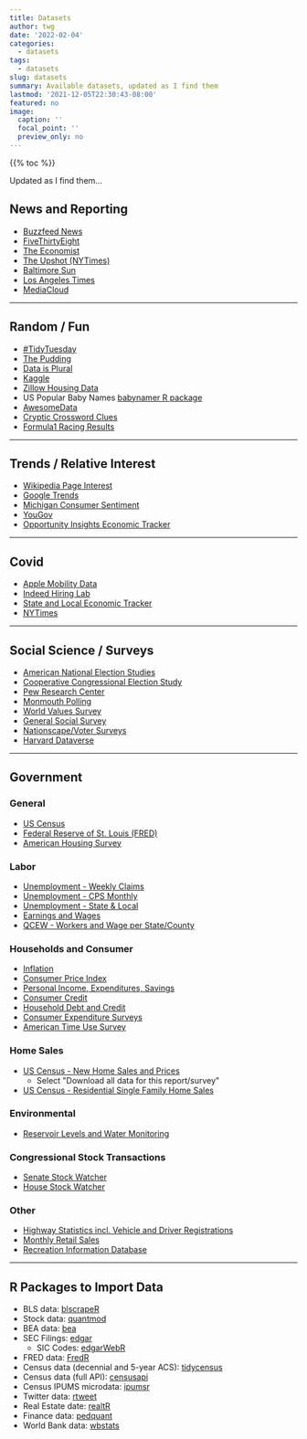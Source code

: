 ```yaml
---
title: Datasets
author: twg
date: '2022-02-04'
categories:
  - datasets
tags:
  - datasets
slug: datasets
summary: Available datasets, updated as I find them
lastmod: '2021-12-05T22:30:43-08:00'
featured: no
image:
  caption: ''
  focal_point: ''
  preview_only: no
---
```


{{% toc %}}

Updated as I find them...

## News and Reporting 

- [Buzzfeed News](https://github.com/BuzzFeedNews/everything/blob/master/README.md) 
- [FiveThirtyEight](https://data.fivethirtyeight.com/) 
- [The Economist](https://github.com/theeconomist/) 
- [The Upshot (NYTimes)](https://github.com/TheUpshot) 
- [Baltimore Sun](https://github.com/baltimore-sun-data) 
- [Los Angeles Times](https://github.com/datadesk) 
- [MediaCloud](https://mediacloud.org/) 

------------------ 

## Random / Fun 

- [#TidyTuesday](https://github.com/rfordatascience/tidytuesday) 
- [The Pudding](https://github.com/the-pudding/data) 
- [Data is Plural](https://docs.google.com/spreadsheets/d/1wZhPLMCHKJvwOkP4juclhjFgqIY8fQFMemwKL2c64vk/edit#gid=0) 
- [Kaggle](https://www.kaggle.com/datasets?fileType=csv) 
- [Zillow Housing Data](https://www.zillow.com/research/data/) 
- US Popular Baby Names [babynamer R package](https://github.com/abresler/babynamer) 
- [AwesomeData](https://github.com/awesomedata/awesome-public-datasets) 
- [Cryptic Crossword Clues](https://cryptics.eigenfoo.xyz/) 
- [Formula1 Racing Results](https://ergast.com/mrd/query/) 

------------------

## Trends / Relative Interest
- [Wikipedia Page Interest](https://pageviews.toolforge.org/?project=en.wikipedia.org&platform=all-access&agent=user&redirects=0&range=latest-20&pages=Cat|Dog) 
- [Google Trends](https://trends.google.com/trends/?geo=US) 
- [Michigan Consumer Sentiment](http://www.sca.isr.umich.edu/) 
- [YouGov](https://today.yougov.com/) 
- [Opportunity Insights Economic Tracker](https://github.com/Opportunitylab/EconomicTracker) 

------------------

## Covid
- [Apple Mobility Data](https://www.apple.com/covid19/mobility) 
- [Indeed Hiring Lab](https://www.hiringlab.org/) 
- [State and Local Economic Tracker](https://tracktherecovery.org/)
- [NYTimes](https://github.com/nytimes/covid-19-data) 

------------------

## Social Science / Surveys 
- [American National Election Studies](https://electionstudies.org/) 
- [Cooperative Congressional Election Study](https://cces.gov.harvard.edu/) 
- [Pew Research Center](https://www.people-press.org/) 
- [Monmouth Polling](https://www.monmouth.edu/polling-institute/) 
- [World Values Survey](http://www.worldvaluessurvey.org/wvs.jsp)
- [General Social Survey](https://gss.norc.org/) 
- [Nationscape/Voter Surveys](https://www.voterstudygroup.org/data) 
- [Harvard Dataverse](https://dataverse.harvard.edu/) 

------------------

## Government 

### General 
- [US Census](https://www.census.gov/data.html) 
- [Federal Reserve of St. Louis (FRED)](https://fred.stlouisfed.org/) 
- [American Housing Survey](https://www.census.gov/programs-surveys/ahs/data.html)

### Labor
- [Unemployment - Weekly Claims](https://oui.doleta.gov/unemploy/claims.asp) 
- [Unemployment - CPS Monthly](https://www.bls.gov/cps/tables.htm) 
- [Unemployment - State & Local](https://www.bls.gov/lau/) 
- [Earnings and Wages](https://www.bls.gov/bls/wages.htm) 
- [QCEW - Workers and Wage per State/County](https://data.bls.gov/cew/apps/data_views/data_views.htm#tab=Tables) 

### Households and Consumer
- [Inflation](https://www.bls.gov/bls/inflation.htm) 
- [Consumer Price Index](https://www.bls.gov/cpi/) 
- [Personal Income, Expenditures, Savings](https://apps.bea.gov/iTable/index_nipa.cfm) 
- [Consumer Credit](https://www.federalreserve.gov/releases/g19/current/) 
- [Household Debt and Credit](https://www.newyorkfed.org/microeconomics/hhdc/background.html) 
- [Consumer Expenditure Surveys](https://www.bls.gov/cex/) 
- [American Time Use Survey](https://www.bls.gov/tus/) 

### Home Sales
- [US Census - New Home Sales and Prices](https://www.census.gov/econ/currentdata/dbsearch?program=RESSALES&startYear=1963&endYear=2019&categories=ASOLD&dataType=TOTAL&geoLevel=US&adjusted=1&notAdjusted=0&errorData=0) 
  - Select "Download all data for this report/survey"
- [US Census - Residential Single Family Home Sales](https://www.census.gov/construction/nrs/index.html)

### Environmental 
- [Reservoir Levels and Water Monitoring](https://data.usbr.gov/catalog) 

### Congressional Stock Transactions 
- [Senate Stock Watcher](https://senatestockwatcher.com/) 
- [House Stock Watcher](https://housestockwatcher.com/)

### Other
- [Highway Statistics incl. Vehicle and Driver Registrations](https://www.fhwa.dot.gov/policyinformation/statistics/2018/) 
- [Monthly Retail Sales](https://www.census.gov/retail/marts/www/timeseries.html) 
- [Recreation Information Database](https://ridb.recreation.gov/download) 

------------------

## R Packages to Import Data
- BLS data: [blscrapeR](https://cran.r-project.org/web/packages/blscrapeR/index.html) 
- Stock data: [quantmod](https://github.com/joshuaulrich/quantmod)
- BEA data: [bea](https://github.com/us-bea/bea.R)
- SEC Filings: [edgar](https://cran.r-project.org/package=edgar) 
  - SIC Codes: [edgarWebR](https://github.com/mwaldstein/edgarWebR) 
- FRED data: [FredR](https://github.com/jcizel/FredR)
- Census data (decennial and 5-year ACS): [tidycensus](https://walker-data.com/tidycensus/) 
- Census data (full API): [censusapi](https://github.com/hrecht/censusapi) 
- Census IPUMS microdata: [ipumsr](https://github.com/mnpopcenter/ipumsr) 
- Twitter data: [rtweet](https://cran.r-project.org/web/packages/rtweet/index.html) 
- Real Estate date: [realtR](https://asbcllc.com/r_packages/realtR/2018/introduction/index.html) 
- Finance data: [pedquant](http://pedquant.com/) 
- World Bank data: [wbstats](https://cran.r-project.org/web/packages/wbstats/index.html) 
